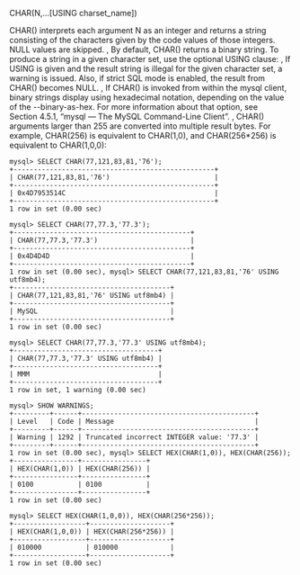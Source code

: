 CHAR(N,...[USING charset_name])

CHAR() interprets each argument
          N as an integer and returns a
          string consisting of the characters given by the code values
          of those integers. NULL values are skipped.
        , 
          By default, CHAR() returns a
          binary string. To produce a string in a given character set,
          use the optional USING clause:
        , 
          If USING is given and the result string is
          illegal for the given character set, a warning is issued.
          Also, if strict SQL mode is enabled, the result from
          CHAR() becomes
          NULL.
        , 
          If CHAR() is invoked from
          within the mysql client, binary strings
          display using hexadecimal notation, depending on the value of
          the --binary-as-hex. For more
          information about that option, see Section 4.5.1, “mysql — The MySQL Command-Line Client”.
        , 
CHAR() arguments larger than
          255 are converted into multiple result bytes. For example,
          CHAR(256) is equivalent to
          CHAR(1,0), and
          CHAR(256*256) is equivalent to
          CHAR(1,0,0):
        
```
mysql> SELECT CHAR(77,121,83,81,'76');
+--------------------------------------------------+
| CHAR(77,121,83,81,'76')                          |
+--------------------------------------------------+
| 0x4D7953514C                                     |
+--------------------------------------------------+
1 row in set (0.00 sec)

mysql> SELECT CHAR(77,77.3,'77.3');
+--------------------------------------------+
| CHAR(77,77.3,'77.3')                       |
+--------------------------------------------+
| 0x4D4D4D                                   |
+--------------------------------------------+
1 row in set (0.00 sec), mysql> SELECT CHAR(77,121,83,81,'76' USING utf8mb4);
+---------------------------------------+
| CHAR(77,121,83,81,'76' USING utf8mb4) |
+---------------------------------------+
| MySQL                                 |
+---------------------------------------+
1 row in set (0.00 sec)

mysql> SELECT CHAR(77,77.3,'77.3' USING utf8mb4);
+------------------------------------+
| CHAR(77,77.3,'77.3' USING utf8mb4) |
+------------------------------------+
| MMM                                |
+------------------------------------+
1 row in set, 1 warning (0.00 sec)

mysql> SHOW WARNINGS;
+---------+------+-------------------------------------------+
| Level   | Code | Message                                   |
+---------+------+-------------------------------------------+
| Warning | 1292 | Truncated incorrect INTEGER value: '77.3' |
+---------+------+-------------------------------------------+
1 row in set (0.00 sec), mysql> SELECT HEX(CHAR(1,0)), HEX(CHAR(256));
+----------------+----------------+
| HEX(CHAR(1,0)) | HEX(CHAR(256)) |
+----------------+----------------+
| 0100           | 0100           |
+----------------+----------------+
1 row in set (0.00 sec)

mysql> SELECT HEX(CHAR(1,0,0)), HEX(CHAR(256*256));
+------------------+--------------------+
| HEX(CHAR(1,0,0)) | HEX(CHAR(256*256)) |
+------------------+--------------------+
| 010000           | 010000             |
+------------------+--------------------+
1 row in set (0.00 sec)
```
